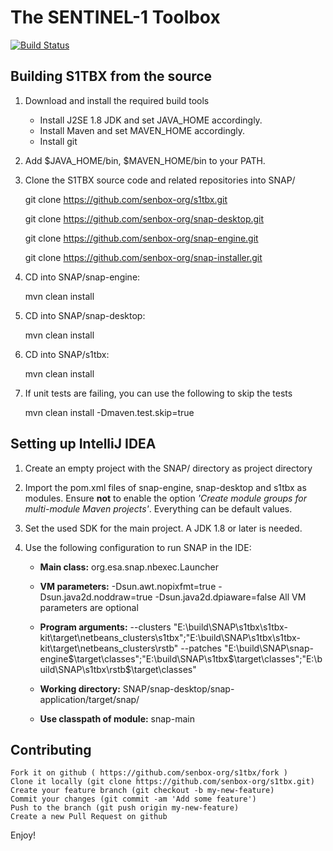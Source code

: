 The SENTINEL-1 Toolbox
======================

[![Build Status](https://travis-ci.org/senbox-org/s1tbx.svg?branch=master)](https://travis-ci.org/senbox-org/s1tbx) 

Building S1TBX from the source
------------------------------

1. Download and install the required build tools
	* Install J2SE 1.8 JDK and set JAVA_HOME accordingly. 
	* Install Maven and set MAVEN_HOME accordingly. 
	* Install git
2. Add $JAVA_HOME/bin, $MAVEN_HOME/bin to your PATH.

3. Clone the S1TBX source code and related repositories into SNAP/

	git clone https://github.com/senbox-org/s1tbx.git
	
    git clone https://github.com/senbox-org/snap-desktop.git
    
	git clone https://github.com/senbox-org/snap-engine.git
    
    git clone https://github.com/senbox-org/snap-installer.git
	
4. CD into SNAP/snap-engine:

   mvn clean install

5. CD into SNAP/snap-desktop:

   mvn clean install

6. CD into SNAP/s1tbx:

   mvn clean install
   
7. If unit tests are failing, you can use the following to skip the tests
   
   mvn clean install -Dmaven.test.skip=true
	
Setting up IntelliJ IDEA
------------------------

1. Create an empty project with the SNAP/ directory as project directory

2. Import the pom.xml files of snap-engine, snap-desktop and s1tbx as modules. Ensure **not** to enable
the option *'Create module groups for multi-module Maven projects'*. Everything can be default values.

3. Set the used SDK for the main project. A JDK 1.8 or later is needed.

4. Use the following configuration to run SNAP in the IDE:
	* **Main class:** org.esa.snap.nbexec.Launcher
	* **VM parameters:** -Dsun.awt.nopixfmt=true -Dsun.java2d.noddraw=true -Dsun.java2d.dpiaware=false
	All VM parameters are optional
    * **Program arguments:** 
    --clusters
    "E:\build\SNAP\s1tbx\s1tbx-kit\target\netbeans_clusters\s1tbx";"E:\build\SNAP\s1tbx\s1tbx-kit\target\netbeans_clusters\rstb"
    --patches
    "E:\build\SNAP\snap-engine\$\target\classes";"E:\build\SNAP\s1tbx\$\target\classes";"E:\build\SNAP\s1tbx\rstb\$\target\classes"
    
	* **Working directory:** SNAP/snap-desktop/snap-application/target/snap/
	* **Use classpath of module:** snap-main

Contributing
------------

    Fork it on github ( https://github.com/senbox-org/s1tbx/fork )
    Clone it locally (git clone https://github.com/senbox-org/s1tbx.git)
    Create your feature branch (git checkout -b my-new-feature)
    Commit your changes (git commit -am 'Add some feature')
    Push to the branch (git push origin my-new-feature)
    Create a new Pull Request on github
    
    
Enjoy!
